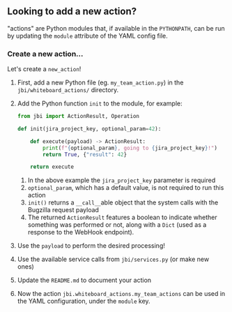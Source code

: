 ## Looking to add a new action?

"actions" are Python modules that, if available in the `PYTHONPATH`,
can be run by updating the `module` attribute of the YAML config file.

### Create a new action...

Let's create a `new_action`!

1. First, add a new Python file (eg. `my_team_action.py`) in the `jbi/whiteboard_actions/` directory.
1. Add the Python function `init` to the module, for example:

   ```python
   from jbi import ActionResult, Operation

   def init(jira_project_key, optional_param=42):

       def execute(payload) -> ActionResult:
           print(f"{optional_param}, going to {jira_project_key}!")
           return True, {"result": 42}

       return execute
   ```

   1. In the above example the `jira_project_key` parameter is required
   1. `optional_param`, which has a default value, is not required to run this action
   1. `init()` returns a `__call__`able object that the system calls with the Bugzilla request payload
   1. The returned `ActionResult` features a boolean to indicate whether something was performed or not, along with a `Dict` (used as a response to the WebHook endpoint).

1. Use the `payload` to perform the desired processing!
1. Use the available service calls from `jbi/services.py` (or make new ones)
1. Update the `README.md` to document your action
1. Now the action `jbi.whiteboard_actions.my_team_actions` can be used in the YAML configuration, under the `module` key.
